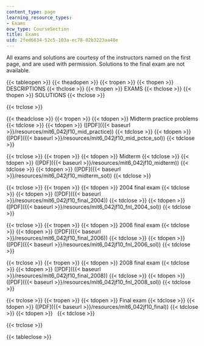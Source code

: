 ```yaml
---
content_type: page
learning_resource_types:
- Exams
ocw_type: CourseSection
title: Exams
uid: 2fed6634-52c5-103a-ec78-02b3223aa48e
---
```


All exams and solutions are courtesy of the instructors named on the first page, and are used with permission. Solutions to the final exam are not available.

{{< tableopen >}}
{{< theadopen >}}
{{< tropen >}}
{{< thopen >}}
DESCRIPTIONS
{{< thclose >}}
{{< thopen >}}
EXAMS
{{< thclose >}}
{{< thopen >}}
SOLUTIONS
{{< thclose >}}

{{< trclose >}}

{{< theadclose >}}
{{< tropen >}}
{{< tdopen >}}
Midterm practice problems
{{< tdclose >}}
{{< tdopen >}}
([PDF]({{< baseurl >}}/resources/mit6_042jf10_mid_practice))
{{< tdclose >}}
{{< tdopen >}}
([PDF]({{< baseurl >}}/resources/mit6_042jf10_mid_pctce_sol))
{{< tdclose >}}

{{< trclose >}}
{{< tropen >}}
{{< tdopen >}}
Midterm
{{< tdclose >}}
{{< tdopen >}}
([PDF]({{< baseurl >}}/resources/mit6_042jf10_midterm))
{{< tdclose >}}
{{< tdopen >}}
([PDF]({{< baseurl >}}/resources/mit6_042jf10_midterm_sol))
{{< tdclose >}}

{{< trclose >}}
{{< tropen >}}
{{< tdopen >}}
2004 final exam
{{< tdclose >}}
{{< tdopen >}}
([PDF]({{< baseurl >}}/resources/mit6_042jf10_final_2004))
{{< tdclose >}}
{{< tdopen >}}
([PDF]({{< baseurl >}}/resources/mit6_042jf10_fnl_2004_sol))
{{< tdclose >}}

{{< trclose >}}
{{< tropen >}}
{{< tdopen >}}
2006 final exam
{{< tdclose >}}
{{< tdopen >}}
([PDF]({{< baseurl >}}/resources/mit6_042jf10_final_2006))
{{< tdclose >}}
{{< tdopen >}}
([PDF]({{< baseurl >}}/resources/mit6_042jf10_fnl_2006_sol))
{{< tdclose >}}

{{< trclose >}}
{{< tropen >}}
{{< tdopen >}}
2008 final exam
{{< tdclose >}}
{{< tdopen >}}
([PDF]({{< baseurl >}}/resources/mit6_042jf10_final_2008))
{{< tdclose >}}
{{< tdopen >}}
([PDF]({{< baseurl >}}/resources/mit6_042jf10_fnl_2008_sol))
{{< tdclose >}}

{{< trclose >}}
{{< tropen >}}
{{< tdopen >}}
Final exam
{{< tdclose >}}
{{< tdopen >}}
([PDF]({{< baseurl >}}/resources/mit6_042jf10_final))
{{< tdclose >}}
{{< tdopen >}}
 
{{< tdclose >}}

{{< trclose >}}

{{< tableclose >}}
